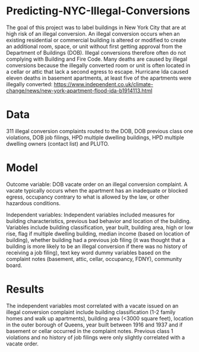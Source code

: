 # Predicting-NYC-Illegal-Conversions

The goal of this project was to label buildings in New York City that are at high risk of an illegal conversion. An illegal conversion occurs when an existing residential or commercial building is altered or modified to create an additional room, space, or unit without first getting approval from the Department of Buildings (DOB). Illegal conversions therefore often do not complying with Building and Fire Code. Many deaths are caused by illegal conversions because the illegally converted room or unit is often located in a cellar or attic that lack a second egress to escape. Hurricane Ida caused eleven deaths in basement apartments, at least five of the apartments were illegally converted:
https://www.independent.co.uk/climate-change/news/new-york-apartment-flood-ida-b1914113.html

# Data
311 illegal conversion complaints routed to the DOB, DOB previous class one violations, DOB job filings, HPD multiple dwelling buildings, HPD multiple dwelling owners (contact list) and PLUTO.

# Model
Outcome variable: DOB vacate order on an illegal conversion complaint. A vacate typically occurs when the apartment has an inadequate or blocked egress, occupancy contrary to what is allowed by the law, or other hazardous conditions.

Independent variables: Independent variables included measures for building characteristics, previous bad behavior and location of the building. Variables include building classification, year built, building area, high or low rise, flag if multiple dwelling building, median income (based on location of building), whether building had a previous job filing (it was thought that a building is more likely to be an illegal conversion if there was no history of receiving a job filing),  text key word dummy variables based on the complaint notes (basement, attic, cellar, occupancy, FDNY), community board. 

# Results
The independent variables most correlated with a vacate issued on an illegal conversion complaint include building classification (1-2 family homes and walk up apartments), building area (<3000 square feet), location in the outer borough of Queens, year built between 1916 and 1937 and if basement or cellar occurred in the complaint notes. Previous class 1 violations and no history of job filings were only slightly correlated with a vacate order. 
